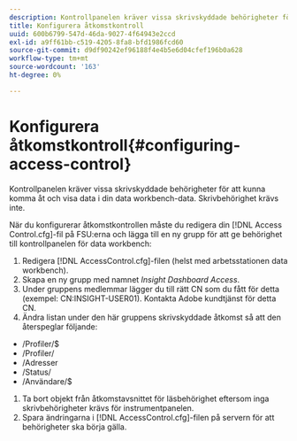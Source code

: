 ```yaml
---
description: Kontrollpanelen kräver vissa skrivskyddade behörigheter för att kunna komma åt och visa data i din data workbench-data. Skrivbehörighet krävs inte.
title: Konfigurera åtkomstkontroll
uuid: 600b6799-547d-46da-9027-4f64943e2ccd
exl-id: a9ff61bb-c519-4205-8fa8-bfd1986fcd60
source-git-commit: d9df90242ef96188f4e4b5e6d04cfef196b0a628
workflow-type: tm+mt
source-wordcount: '163'
ht-degree: 0%

---
```


# Konfigurera åtkomstkontroll{#configuring-access-control}

Kontrollpanelen kräver vissa skrivskyddade behörigheter för att kunna komma åt och visa data i din data workbench-data. Skrivbehörighet krävs inte.

När du konfigurerar åtkomstkontrollen måste du redigera din [!DNL Access Control.cfg]-fil på FSU:erna och lägga till en ny grupp för att ge behörighet till kontrollpanelen för data workbench:

1. Redigera [!DNL AccessControl.cfg]-filen (helst med arbetsstationen data workbench).
1. Skapa en ny grupp med namnet *Insight Dashboard Access*.
1. Under gruppens medlemmar lägger du till rätt CN som du fått för detta (exempel: CN:INSIGHT-USER01). Kontakta Adobe kundtjänst för detta CN.
1. Ändra listan under den här gruppens skrivskyddade åtkomst så att den återspeglar följande:

* /Profiler/$
* /Profiler/
* /Adresser
* /Status/
* /Användare/$

1. Ta bort objekt från åtkomstavsnittet för läsbehörighet eftersom inga skrivbehörigheter krävs för instrumentpanelen.
1. Spara ändringarna i [!DNL AccessControl.cfg]-filen på servern för att behörigheter ska börja gälla.

